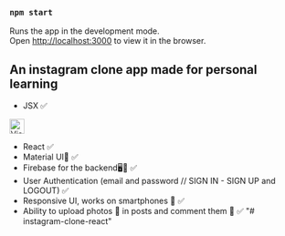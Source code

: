 ### `npm start`

Runs the app in the development mode.<br />
Open [http://localhost:3000](http://localhost:3000) to view it in the browser.

## An instagram clone app made for personal learning

- JSX ✅
<img alt="Visual Studio Code" width="26px" src="https://raw.githubusercontent.com/jsx-ir/logo/master/jsx.png"/>

- React ✅
- Material UI🎨 ✅
- Firebase for the backend🖥📡 ✅
- User Authentication (email and password // SIGN IN - SIGN UP and LOGOUT) ✅
- Responsive UI, works on smartphones 📱 ✅
- Ability to upload photos 📸 in posts and comment them 💬 ✅
"# instagram-clone-react" 
